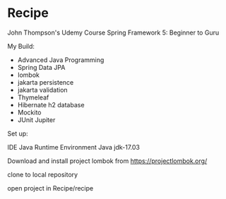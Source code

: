 # Recipe

John Thompson's Udemy Course Spring Framework 5: Beginner to Guru

My Build:

* Advanced Java Programming 
* Spring Data JPA
* lombok
* jakarta persistence
* jakarta validation
* Thymeleaf
* Hibernate h2 database
* Mockito
* JUnit Jupiter

Set up:
  
  IDE Java Runtime Environment Java jdk-17.03
  
  Download and install project lombok from https://projectlombok.org/

  clone to local repository

  open project in Recipe/recipe

